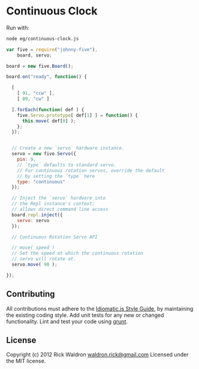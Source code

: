 # Continuous Clock

Run with:
```bash
node eg/continuous-clock.js
```


```javascript
var five = require("johnny-five"),
    board, servo;

board = new five.Board();

board.on("ready", function() {

  [
    [ 91, "ccw" ],
    [ 89, "cw" ]

  ].forEach(function( def ) {
    five.Servo.prototype[ def[1] ] = function() {
      this.move( def[0] );
    };
  });


  // Create a new `servo` hardware instance.
  servo = new five.Servo({
    pin: 9,
    // `type` defaults to standard servo.
    // For continuous rotation servos, override the default
    // by setting the `type` here
    type: "continuous"
  });

  // Inject the `servo` hardware into
  // the Repl instance's context;
  // allows direct command line access
  board.repl.inject({
    servo: servo
  });

  // Continuous Rotation Servo API

  // move( speed )
  // Set the speed at which the continuous rotation
  // servo will rotate at.
  servo.move( 90 );

});

```













## Contributing
All contributions must adhere to the [Idiomatic.js Style Guide](https://github.com/rwldrn/idiomatic.js),
by maintaining the existing coding style. Add unit tests for any new or changed functionality. Lint and test your code using [grunt](https://github.com/cowboy/grunt).

## License
Copyright (c) 2012 Rick Waldron <waldron.rick@gmail.com>
Licensed under the MIT license.
